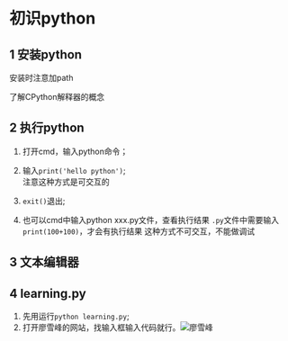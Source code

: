 # 初识python
## 1 安装python

安装时注意加path

了解CPython解释器的概念

## 2 执行python
1. 打开cmd，输入python命令；

2. 输入`print('hello python')`;   
    注意这种方式是可交互的

3. `exit()`退出;

4. 也可以cmd中输入python xxx.py文件，查看执行结果
    `.py`文件中需要输入`print(100+100)`，才会有执行结果
    这种方式不可交互，不能做调试

## 3 文本编辑器 
## 4 learning.py
1. 先用运行`python learning.py`;
2. 打开廖雪峰的网站，找输入框输入代码就行。![廖雪峰](https://www.liaoxuefeng.com/wiki/0014316089557264a6b348958f449949df42a6d3a2e542c000/001431643484137e38b44e5925440ec8b1e4c70f800b4e2000)    
